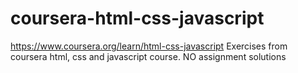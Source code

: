 # coursera-html-css-javascript
https://www.coursera.org/learn/html-css-javascript
Exercises from coursera html, css and javascript course. NO assignment solutions
